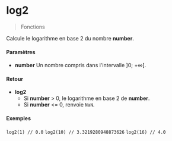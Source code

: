 # log2
> Fonctions

Calcule le logarithme en base 2 du nombre **number**.

#### Paramètres

- **number** Un nombre compris dans l'intervalle ]0; +∞[.

#### Retour

- **log2**
  - Si **number** > 0, le logarithme en base 2 de **number**.
  - Si **number** <= 0, renvoie `NaN`.

#### Exemples

`log2(1) // 0.0`
`log2(10) // 3.3219280948873626`
`log2(16) // 4.0`